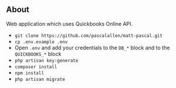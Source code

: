 ## About

Web application which uses Quickbooks Online API.

- `git clone https://github.com/pascalallen/matt-pascal.git`
- `cp .env.example .env`
- Open `.env` and add your credentials to the `DB_*` block and to the `QUICKBOOKS_*` block
- `php artisan key:generate`
- `composer install`
- `npm install`
- `php artisan migrate`
